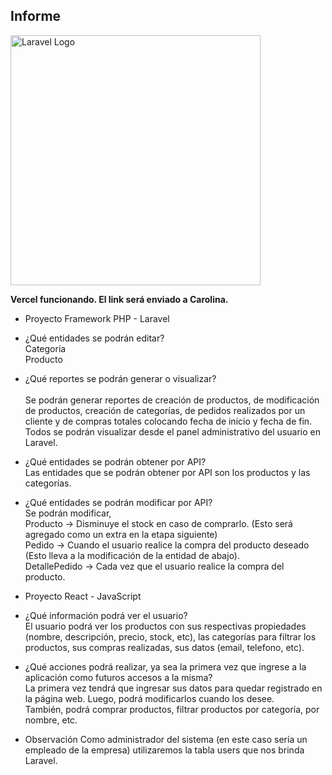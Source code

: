 ## Informe

<img src="http://imgfz.com/i/Prh8nST.jpeg" width="400" alt="Laravel Logo">

<b>Vercel funcionando. El link será enviado a Carolina.</b>

* Proyecto Framework PHP - Laravel<br>
- ¿Qué entidades se podrán editar?<br>
Categoría<br>
Producto<br>

- ¿Qué reportes se podrán generar o visualizar? <br>     
Se podrán generar reportes de creación de productos, de modificación de productos, creación de categorías, de pedidos realizados por un cliente y de compras totales colocando fecha de inicio y fecha de fin. <br>
Todos se podrán visualizar desde el panel administrativo del usuario en Laravel.

- ¿Qué entidades se podrán obtener por API?<br>
Las entidades que se podrán obtener por API son los productos y las categorías. 

- ¿Qué entidades se podrán modificar por API?<br>
Se podrán modificar,<br>
Producto -> Disminuye el stock en caso de comprarlo. (Esto será agregado como un extra en la etapa siguiente)<br>
Pedido -> Cuando el usuario realice la compra del producto deseado (Esto lleva a la modificación de la entidad de abajo).<br>
DetallePedido -> Cada vez que el usuario realice la compra del producto.<br>

- Proyecto React - JavaScript<br>

- ¿Qué información podrá ver el usuario?<br>
El usuario podrá ver los productos con sus respectivas propiedades (nombre, descripción, precio, stock, etc), las categorías para filtrar los productos, sus compras realizadas, sus datos (email, telefono, etc).<br>


- ¿Qué acciones podrá realizar, ya sea la primera vez que ingrese a la aplicación como futuros accesos a la misma?<br>
La primera vez tendrá que ingresar sus datos para quedar registrado en la página web. Luego, podrá modificarlos cuando los desee. <br>
También, podrá comprar productos, filtrar productos por categoría, por nombre, etc.<br>

* Observación
Como administrador del sistema (en este caso sería un empleado de la empresa) utilizaremos la tabla users que nos brinda Laravel.

<!--
## Pasos

- clonar el repo https://github.com/iaw-2023/laravel-template y mantener como owner la organización de la materia.
## parados en el directorio del repositorio recientemente clonado, ejecutar:

- `composer install`
- `cp .env.example .env`
- `php artisan key:generate`
- `php artisan serve`

Con el último comando, pueden acceder a http://127.0.0.1:8000/ y ver la cáscara de la aplicación Laravel

### Requisitos

- tener [composer](https://getcomposer.org/) instalado
- tener [php](https://www.php.net/) instalado



<p align="center"><a href="https://laravel.com" target="_blank"><img src="https://raw.githubusercontent.com/laravel/art/master/logo-lockup/5%20SVG/2%20CMYK/1%20Full%20Color/laravel-logolockup-cmyk-red.svg" width="400" alt="Laravel Logo"></a></p>

<p align="center">
<a href="https://github.com/laravel/framework/actions"><img src="https://github.com/laravel/framework/workflows/tests/badge.svg" alt="Build Status"></a>
<a href="https://packagist.org/packages/laravel/framework"><img src="https://img.shields.io/packagist/dt/laravel/framework" alt="Total Downloads"></a>
<a href="https://packagist.org/packages/laravel/framework"><img src="https://img.shields.io/packagist/v/laravel/framework" alt="Latest Stable Version"></a>
<a href="https://packagist.org/packages/laravel/framework"><img src="https://img.shields.io/packagist/l/laravel/framework" alt="License"></a>
</p>

## About Laravel

Laravel is a web application framework with expressive, elegant syntax. We believe development must be an enjoyable and creative experience to be truly fulfilling. Laravel takes the pain out of development by easing common tasks used in many web projects, such as:

- [Simple, fast routing engine](https://laravel.com/docs/routing).
- [Powerful dependency injection container](https://laravel.com/docs/container).
- Multiple back-ends for [session](https://laravel.com/docs/session) and [cache](https://laravel.com/docs/cache) storage.
- Expressive, intuitive [database ORM](https://laravel.com/docs/eloquent).
- Database agnostic [schema migrations](https://laravel.com/docs/migrations).
- [Robust background job processing](https://laravel.com/docs/queues).
- [Real-time event broadcasting](https://laravel.com/docs/broadcasting).

Laravel is accessible, powerful, and provides tools required for large, robust applications.

## Learning Laravel

Laravel has the most extensive and thorough [documentation](https://laravel.com/docs) and video tutorial library of all modern web application frameworks, making it a breeze to get started with the framework.

You may also try the [Laravel Bootcamp](https://bootcamp.laravel.com), where you will be guided through building a modern Laravel application from scratch.

If you don't feel like reading, [Laracasts](https://laracasts.com) can help. Laracasts contains over 2000 video tutorials on a range of topics including Laravel, modern PHP, unit testing, and JavaScript. Boost your skills by digging into our comprehensive video library.

## Laravel Sponsors

We would like to extend our thanks to the following sponsors for funding Laravel development. If you are interested in becoming a sponsor, please visit the Laravel [Patreon page](https://patreon.com/taylorotwell).

### Premium Partners

- **[Vehikl](https://vehikl.com/)**
- **[Tighten Co.](https://tighten.co)**
- **[Kirschbaum Development Group](https://kirschbaumdevelopment.com)**
- **[64 Robots](https://64robots.com)**
- **[Cubet Techno Labs](https://cubettech.com)**
- **[Cyber-Duck](https://cyber-duck.co.uk)**
- **[Many](https://www.many.co.uk)**
- **[Webdock, Fast VPS Hosting](https://www.webdock.io/en)**
- **[DevSquad](https://devsquad.com)**
- **[Curotec](https://www.curotec.com/services/technologies/laravel/)**
- **[OP.GG](https://op.gg)**
- **[WebReinvent](https://webreinvent.com/?utm_source=laravel&utm_medium=github&utm_campaign=patreon-sponsors)**
- **[Lendio](https://lendio.com)**

## Contributing

Thank you for considering contributing to the Laravel framework! The contribution guide can be found in the [Laravel documentation](https://laravel.com/docs/contributions).

## Code of Conduct

In order to ensure that the Laravel community is welcoming to all, please review and abide by the [Code of Conduct](https://laravel.com/docs/contributions#code-of-conduct).

## Security Vulnerabilities

If you discover a security vulnerability within Laravel, please send an e-mail to Taylor Otwell via [taylor@laravel.com](mailto:taylor@laravel.com). All security vulnerabilities will be promptly addressed.

## License

The Laravel framework is open-sourced software licensed under the [MIT license](https://opensource.org/licenses/MIT).
-->
